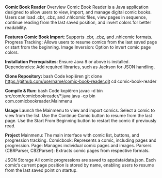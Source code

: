 **Comic Book Reader**
Overview
Comic Book Reader is a Java application designed to allow users to view, import, and manage digital comic books. Users can load .cbr, .cbz, and .nhlcomic files, view pages in sequence, continue reading from the last saved position, and invert colors for better readability.

**Features Comic Book Import**: Supports .cbr, .cbz, and .nhlcomic formats.
Progress Tracking: Allows users to resume comics from the last saved page or start from the beginning.
Image Inversion: Option to invert comic page colors.


**Installation Prerequisites**: Ensure Java 8 or above is installed.
Dependencies: Add required libraries, such as Jackson for JSON handling.

**Clone Repository:**
bash
Code kopiëren
git clone https://github.com/username/comic-book-reader.git
cd comic-book-reader

**Compile & Run:**
bash
Code kopiëren
javac -d bin src/com/comicbookreader/*.java
java -cp bin com.comicbookreader.Mainmenu

**Usage**
Launch the Mainmenu to view and import comics.
Select a comic to view from the list.
Use the Continue Comic button to resume from the last page.
Use the Start From Beginning button to restart the comic if previously read.

**Project**
Mainmenu: The main interface with comic list, buttons, and progression tracking.
Comicbook: Represents a comic, including pages and progression.
Page: Manages individual comic pages and images.
Parsers (CBRParser, CBZParser): Extracts comic pages from respective formats.

JSON Storage
All comic progressions are saved to appdata/data.json. Each comic’s current page position is stored by name, enabling users to resume from the last saved point on startup.
